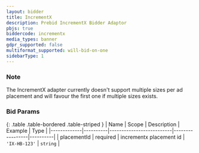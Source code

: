 ```yaml
---
layout: bidder
title: IncrementX
description: Prebid IncrementX Bidder Adaptor
pbjs: true
biddercode: incrementx
media_types: banner
gdpr_supported: false
multiformat_supported: will-bid-on-one
sidebarType: 1
---
```


### Note

The IncrementX adapter currently doesn't support multiple sizes per ad placement and will favour the first one if multiple sizes exists.

### Bid Params

{: .table .table-bordered .table-striped }
| Name        | Scope    | Description              | Example         | Type     |
|-------------|----------|--------------------------|-----------------|----------|
| placementId | required | incrementx placement id  | `'IX-HB-123'`  | `string` |
